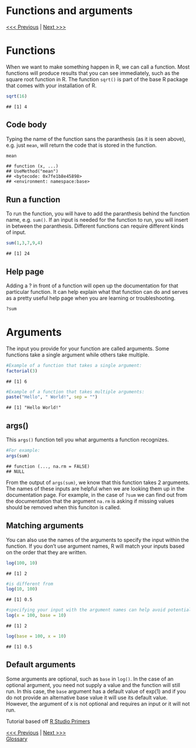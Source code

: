 Functions and arguments
================

[\<\<\< Previous](01-introduction.md) | [Next \>\>\>](03-objects.md)

# Functions

When we want to make something happen in R, we can call a function. Most
functions will produce results that you can see immediately, such as the
square root function in R. The function `sqrt()` is part of the base R
package that comes with your installation of R.

``` r
sqrt(16)
```

    ## [1] 4

## Code body

Typing the name of the function sans the paranthesis (as it is seen
above), e.g. just `mean`, will return the code that is stored in the
function.

``` r
mean
```

    ## function (x, ...) 
    ## UseMethod("mean")
    ## <bytecode: 0x7fe1b8e45898>
    ## <environment: namespace:base>

## Run a function

To run the function, you will have to add the paranthesis behind the
function name, e.g. `sum()`. If an input is needed for the function to
run, you will insert in between the paranthesis. Different functions can
require different kinds of input.

``` r
sum(1,3,7,9,4)
```

    ## [1] 24

## Help page

Adding a ? in front of a function will open up the documentation for
that particular function. It can help explain what that function can do
and serves as a pretty useful help page when you are learning or
troubleshooting.

``` r
?sum
```

# Arguments

The input you provide for your function are called arguments. Some
functions take a single argument while others take multiple.

``` r
#Example of a function that takes a single argument:
factorial(3)
```

    ## [1] 6

``` r
#Example of a function that takes multiple arguments:
paste("Hello", " World!", sep = "")
```

    ## [1] "Hello World!"

## args()

This `args()` function tell you what arguments a function recognizes.

``` r
#For example:
args(sum)
```

    ## function (..., na.rm = FALSE) 
    ## NULL

From the output of `args(sum)`, we know that this function takes 2
arguments. The names of these inputs are helpful when we are looking
them up in the documentation page. For example, in the case of `?sum` we
can find out from the documentation that the argument `na.rm` is asking
if missing values should be removed when this funciton is called.

## Matching arguments

You can also use the names of the arguments to specify the input within
the function. If you don’t use argument names, R will match your inputs
based on the order that they are written.

``` r
log(100, 10) 
```

    ## [1] 2

``` r
#is different from 
log(10, 100)
```

    ## [1] 0.5

``` r
#specifying your input with the argument names can help avoid potential errors
log(x = 100, base = 10)
```

    ## [1] 2

``` r
log(base = 100, x = 10)
```

    ## [1] 0.5

## Default arguments

Some arguments are optional, such as `base` in `log()`. In the case of
an optional argument, you need not supply a value and the function will
still run. In this case, the `base` argument has a default value of
exp(1) and if you do not provide an alternative base value it will use
its default value. However, the argument of x is not optional and
requires an input or it will not run.

Tutorial based off [R Studio
Primers](https://rstudio.cloud/learn/primers)

[\<\<\< Previous](01-introduction.md) | [Next \>\>\>](03-objects.md)  
[Glossary](glossary.md)
